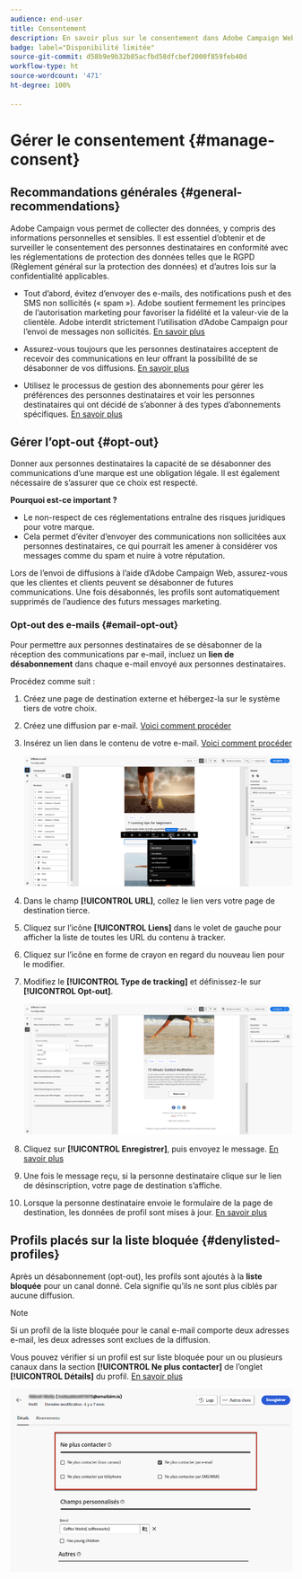 ```yaml
---
audience: end-user
title: Consentement
description: En savoir plus sur le consentement dans Adobe Campaign Web
badge: label="Disponibilité limitée"
source-git-commit: d58b9e9b32b85acfbd58dfcbef2000f859feb40d
workflow-type: ht
source-wordcount: '471'
ht-degree: 100%

---
```


# Gérer le consentement {#manage-consent}

## Recommandations générales {#general-recommendations}

Adobe Campaign vous permet de collecter des données, y compris des informations personnelles et sensibles. Il est essentiel d’obtenir et de surveiller le consentement des personnes destinataires en conformité avec les réglementations de protection des données telles que le RGPD (Règlement général sur la protection des données) et d’autres lois sur la confidentialité applicables.

* Tout d’abord, évitez d’envoyer des e-mails, des notifications push et des SMS non sollicités (« spam »). Adobe soutient fermement les principes de l’autorisation marketing pour favoriser la fidélité et la valeur-vie de la clientèle. Adobe interdit strictement l’utilisation d’Adobe Campaign pour l’envoi de messages non sollicités. [En savoir plus](#denylisted-profiles)

* Assurez-vous toujours que les personnes destinataires acceptent de recevoir des communications en leur offrant la possibilité de se désabonner de vos diffusions<!-- and keep honoring opt-out requests as quickly as possible-->. [En savoir plus](#opt-out)

* Utilisez le processus de gestion des abonnements pour gérer les préférences des personnes destinataires et voir les personnes destinataires qui ont décidé de s’abonner à des types d’abonnements spécifiques. [En savoir plus](../../delivery/using/about-services-and-subscriptions.md)

## Gérer l’opt-out {#opt-out}

Donner aux personnes destinataires la capacité de se désabonner des communications d’une marque est une obligation légale. Il est également nécessaire de s’assurer que ce choix est respecté. <!--Learn more about the applicable legislation in the [Adobe Campaign Classic v7 documentation](https://experienceleague.adobe.com/docs/campaign-classic/using/getting-started/privacy/privacy-and-recommendations.html?lang=fr#privacy-regulations){target="_blank"}.-->

**Pourquoi est-ce important ?**

* Le non-respect de ces réglementations entraîne des risques juridiques pour votre marque.
* Cela permet d’éviter d’envoyer des communications non sollicitées aux personnes destinataires, ce qui pourrait les amener à considérer vos messages comme du spam et nuire à votre réputation.

Lors de l’envoi de diffusions à l’aide d’Adobe Campaign Web, assurez-vous que les clientes et clients peuvent se désabonner de futures communications. Une fois désabonnés, les profils sont automatiquement supprimés de l’audience des futurs messages marketing.

### Opt-out des e-mails {#email-opt-out}

Pour permettre aux personnes destinataires de se désabonner de la réception des communications par e-mail, incluez un **lien de désabonnement** dans chaque e-mail envoyé aux personnes destinataires.

Procédez comme suit :

1. Créez une page de destination externe et hébergez-la sur le système tiers de votre choix.

1. Créez une diffusion par e-mail. [Voici comment procéder](../email/create-email.md)

1. Insérez un lien dans le contenu de votre e-mail. [Voici comment procéder](../email/message-tracking.md#insert-links)

   ![Insérer un lien dans le contenu de l’e-mail](../email/assets/message-tracking-insert-link.png)

1. Dans le champ **[!UICONTROL URL]**, collez le lien vers votre page de destination tierce.

1. Cliquez sur l’icône **[!UICONTROL Liens]** dans le volet de gauche pour afficher la liste de toutes les URL du contenu à tracker.

1. Cliquez sur l’icône en forme de crayon en regard du nouveau lien pour le modifier.

1. Modifiez le **[!UICONTROL Type de tracking]** et définissez-le sur **[!UICONTROL Opt-out]**.

   ![Modifier le type de tracking pour le processus d’opt-out](../email/assets/message-tracking-edit-a-link.png)

1. Cliquez sur **[!UICONTROL Enregistrer]**, puis envoyez le message. [En savoir plus](../monitor/prepare-send.md)

1. Une fois le message reçu, si la personne destinataire clique sur le lien de désinscription, votre page de destination s’affiche.

1. Lorsque la personne destinataire envoie le formulaire de la page de destination, les données de profil sont mises à jour. [En savoir plus](#denylisted-profiles)

<!--Any other option available such as one-click opt-out link or List-Unsubscribe (to include an unsubscribe link in the email header) to enable opt-out in a delivery?-->

## Profils placés sur la liste bloquée {#denylisted-profiles}

Après un désabonnement (opt-out), les profils sont ajoutés à la **liste bloquée** pour un canal donné. Cela signifie qu’ils ne sont plus ciblés par aucune diffusion.

>[!NOTE]
>
>Si un profil de la liste bloquée pour le canal e-mail comporte deux adresses e-mail, les deux adresses sont exclues de la diffusion.

Vous pouvez vérifier si un profil est sur liste bloquée pour un ou plusieurs canaux dans la section **[!UICONTROL Ne plus contacter]** de l’onglet **[!UICONTROL Détails]** du profil. [En savoir plus](../audience/about-recipients.md#access)

![Vérifier le statut de la liste bloquée dans les détails du profil](assets/profile-no-longer-contact.png)

<!--Denylisted status on quarantine list

Additionally, when recipients report your message as spam, or reply to an SMS message with a keyword such as "STOP", their address or phone number is quarantined with the **[!UICONTROL Denylisted]** status. Their profile is updated accordingly.

QUESTION: When a user marks an email as spam, is the profile's No longer contact section also updated? Apparently no (not the same = quarantine vs denylist)

>[!NOTE]
>
>The **[!UICONTROL Denylisted]** status refers to the address only, the profile is not on the denylist, so that the user continues receiving SMS messages and push notifications.

Learn more about Feedback loops in the [Delivery Best Practices Guide](https://experienceleague.adobe.com/docs/deliverability-learn/deliverability-best-practice-guide/transition-process/infrastructure.html?lang=fr#feedback-loops){target="_blank"}.

Learn more about quarantine in the [Campaign v8 (client console) documentation](https://experienceleague.adobe.com/docs/campaign/campaign-v8/send/failures/quarantines.html?lang=fr#non-deliverable-bounces){target="_blank"}.-->
